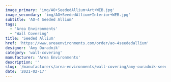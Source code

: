 ```yaml
---
image_primary: 'img/AO+SeededAllium+Art+WEB.jpg'
image_secondary: 'img/AO+SeededAllium+Interior+WEB.jpg'
subtitle: 'AO-4 Seeded Allium'
tags:
  - 'Area Environments'
  - 'Wall Covering'
title: 'Seeded Allium'
href: 'https://www.areaenvironments.com/order/ao-4seededallium'
designer: 'Amy Ouradnik'
category: 'wall-covering'
manufacturer: 'Area Environments'
description: ''
slug: '/manufacturers/area-environments/wall-covering/amy-ouradnik-seeded-allium'
date: '2021-02-17'
---
```

